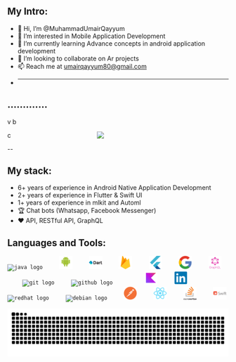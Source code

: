 
## My Intro:
- 👋 Hi, I’m @MuhammadUmairQayyum
- 👀 I’m interested in Mobile Application Development
- 🌱 I’m currently learning Advance concepts in android application development
- 💞️ I’m looking to collaborate on Ar projects
- 📫 Reach me at umairqayyum80@gmail.com
- **************************************************
  



.............
  ---------
v b


<img align="right" src="https://octodex.github.com/images/welcometocat.png" width="300">

c

--



## My stack:

- 6+ years of experience in Android Native Application Development
- 2+ years of experience in Flutter & Swift UI
- 1+ years of experience in mlkit and Automl
- 🏆 Chat bots (Whatsapp, Facebook Messenger)
- ❤️ API, RESTful API, GraphQL





  

## Languages and Tools:
<div align="left">
 <code><img src="https://cdn.jsdelivr.net/gh/devicons/devicon/icons/java/java-original.svg" height="30" alt="java logo"  /></code>
  <img width="30" />
  <code><img src= "https://github.com/devicons/devicon/blob/v2.16.0/icons/android/android-original-wordmark.svg" height="30" alt="Android logo"  /></code>
  <img width="30" />
  <code><img src="https://github.com/devicons/devicon/blob/v2.16.0/icons/dart/dart-original-wordmark.svg" height="30" alt="react logo"  /></code>
  <img width="30" />
  <code><img src="https://github.com/devicons/devicon/blob/v2.16.0/icons/firebase/firebase-original.svg" height="30" alt="html5 logo"  /></code>
  <img width="30" />
  <code><img src="https://github.com/devicons/devicon/blob/v2.16.0/icons/flutter/flutter-original.svg" height="30" alt="Flutter logo"  /></code>
 
  <img width="30" />
  <code><img src="https://github.com/devicons/devicon/blob/v2.16.0/icons/google/google-original.svg" height="30" alt="Google  logo"  /></code>
  <img width="30" />
  <code><img src="https://github.com/devicons/devicon/blob/v2.16.0/icons/graphql/graphql-plain-wordmark.svg" height="30" alt="docker logo"  /></code>
  <img width="30" />
  <code><img src="https://cdn.jsdelivr.net/gh/devicons/devicon/icons/git/git-original.svg" height="30" alt="git logo"  /></code>
  <img width="30" />
  <code><img src="https://skillicons.dev/icons?i=github" height="50" alt="github logo"  /></code>
  <img width="30" />
  
  <img width="30" />
  <code><img src="https://github.com/devicons/devicon/blob/v2.16.0/icons/kotlin/kotlin-original.svg" height="30" alt="postgresql logo"  /></code>
  <img width="30" />
  <code><img src="https://github.com/devicons/devicon/blob/v2.16.0/icons/linkedin/linkedin-original.svg" height="30" alt="raspberrypi logo"  /></code>
  <img width="30" />
  <code><img src="https://cdn.jsdelivr.net/gh/devicons/devicon/icons/redhat/redhat-original.svg" height="30" alt="redhat logo"  /></code>
  <img width="30" />
  <code><img src="https://cdn.jsdelivr.net/gh/devicons/devicon/icons/debian/debian-original.svg" height="30" alt="debian logo"  /></code>
  <!--   <img width="12" /> -->
  <!-- <code><img src="https://img.shields.io/badge/Socket.io-010101?logo=socketdotio&logoColor=white&style=for-the-badge" height="30" alt="socketio logo"  /></code> -->
  <img width="30" />
  <code><img src="https://github.com/devicons/devicon/blob/v2.16.0/icons/postman/postman-original.svg" height="30" alt="ubuntu logo"  /></code>
  <img width="30" />
  <code><img src="https://github.com/devicons/devicon/blob/v2.16.0/icons/react/react-original.svg" height="30" alt="react logo"  /></code>
  <img width="30" />
  <code><img src="https://github.com/devicons/devicon/blob/v2.16.0/icons/stackoverflow/stackoverflow-original-wordmark.svg" height="30" alt="webpack logo"  /></code>

  <img width="30" />
  <code><img src="https://github.com/devicons/devicon/blob/v2.16.0/icons/swift/swift-original-wordmark.svg" height="30" alt="webpack logo"  /></code>
</div>

 

  
![Snake animation](https://raw.githubusercontent.com/taozhi8833998/taozhi8833998/output/github-contribution-grid-snake-dark.svg)

<!---
MuhammadUmairQayyum/MuhammadUmairQayyum is a ✨ special ✨ repository because its `README.md` (this file) appears on your GitHub profile.
You can click the Preview link to take a look at your changes.
--->
